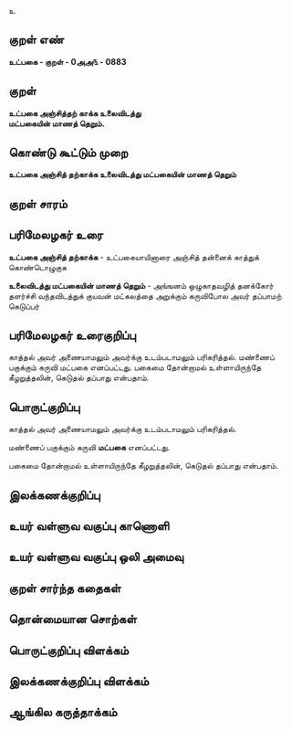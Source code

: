உ

## குறள் எண் 

**உட்பகை - குறள் - 0அஅ௩ - 0883**

## குறள் 

**உட்பகை அஞ்சித்தற் காக்க உலைவிடத்து  
மட்பகையின் மாணத் தெறும்.**

## கொண்டு கூட்டும் முறை

**உட்பகை அஞ்சித் தற்காக்க உலைவிடத்து மட்பகையின் மாணத் தெறும்**

## குறள் சாரம் 


## பரிமேலழகர் உரை

**உட்பகை அஞ்சித் தற்காக்க** - உட்பகையாயினாரை அஞ்சித் தன்னைக் காத்துக் கொண்டொழுகுக 

**உலைவிடத்து மட்பகையின் மாணத் தெறும்** - அங்ஙனம் ஒழுகாதவழித் தனக்கோர் தளர்ச்சி வந்தவிடத்துக் குயவன் மட்கலத்தை அறுக்கும் கருவிபோல அவர் தப்பாமற் கெடுப்பர்

## பரிமேலழகர் உரைகுறிப்பு   

காத்தல் அவர் அணையாமலும் அவர்க்கு உடம்படாமலும் பரிகரித்தல். மண்ணைப் பகுக்கும் கருவி மட்பகை எனப்பட்டது. பகைமை தோன்றாமல் உள்ளாயிருந்தே கீழறுத்தலின், கெடுதல் தப்பாது என்பதாம்.

## பொருட்குறிப்பு 

காத்தல் அவர் அணையாமலும் அவர்க்கு உடம்படாமலும் பரிகரித்தல். 

மண்ணைப் பகுக்கும் கருவி **மட்பகை** எனப்பட்டது. 

பகைமை தோன்றாமல் உள்ளாயிருந்தே கீழறுத்தலின், கெடுதல் தப்பாது என்பதாம்.

## இலக்கணக்குறிப்பு  


## உயர் வள்ளுவ வகுப்பு காணொளி


## உயர் வள்ளுவ வகுப்பு ஒலி அமைவு 

 
## குறள் சார்ந்த கதைகள் 


## தொன்மையான சொற்கள்


## பொருட்குறிப்பு விளக்கம்


## இலக்கணக்குறிப்பு விளக்கம்


## ஆங்கில கருத்தாக்கம் 


